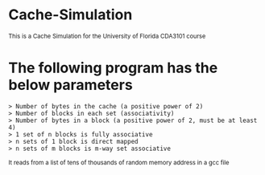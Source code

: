 # Cache-Simulation
<sub>This is a Cache Simulation for the University of Florida CDA3101 course </sub>
# The following program has the below parameters
```
> Number of bytes in the cache (a positive power of 2) 
> Number of blocks in each set (associativity)
> Number of bytes in a block (a positive power of 2, must be at least 4)
> 1 set of n blocks is fully associative
> n sets of 1 block is direct mapped
> n sets of m blocks is m-way set associative
```

<sub> It reads from a list of tens of thousands of random memory address in a gcc file </sub>
